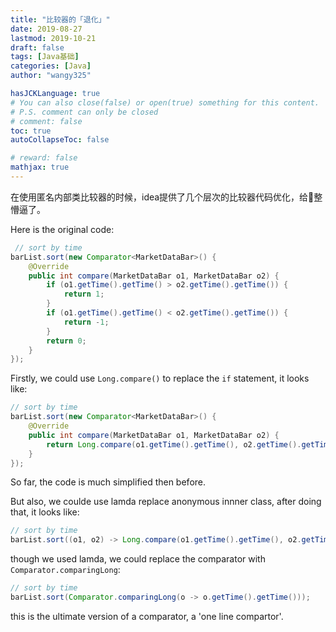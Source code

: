 ```yaml
---
title: "比较器的「退化」"
date: 2019-08-27
lastmod: 2019-10-21
draft: false
tags: [Java基础]
categories: [Java]
author: "wangy325"

hasJCKLanguage: true
# You can also close(false) or open(true) something for this content.
# P.S. comment can only be closed
# comment: false
toc: true
autoCollapseToc: false

# reward: false
mathjax: true
---
```


在使用匿名内部类比较器的时候，idea提供了几个层次的比较器代码优化，给👴整懵逼了。

<!--more-->

Here is the original code:

```java
 // sort by time
barList.sort(new Comparator<MarketDataBar>() {
    @Override
    public int compare(MarketDataBar o1, MarketDataBar o2) {
        if (o1.getTime().getTime() > o2.getTime().getTime()) {
            return 1;
        }
        if (o1.getTime().getTime() < o2.getTime().getTime()) {
            return -1;
        }
        return 0;
    }
});
```

Firstly, we could use `Long.compare()` to replace the `if` statement, it looks like:

```java
// sort by time
barList.sort(new Comparator<MarketDataBar>() {
    @Override
    public int compare(MarketDataBar o1, MarketDataBar o2) {
        return Long.compare(o1.getTime().getTime(), o2.getTime().getTime());
    }
});
```

So far, the code is much simplified then before.

But also, we coulde use lamda replace anonymous innner class, after doing that, it looks like:

```java
// sort by time
barList.sort((o1, o2) -> Long.compare(o1.getTime().getTime(), o2.getTime().getTime()));
```

though we used lamda, we could replace the comparator with `Comparator.comparingLong`:

```java
// sort by time
barList.sort(Comparator.comparingLong(o -> o.getTime().getTime()));
```

this is the ultimate version of a comparator, a 'one line compartor'.
